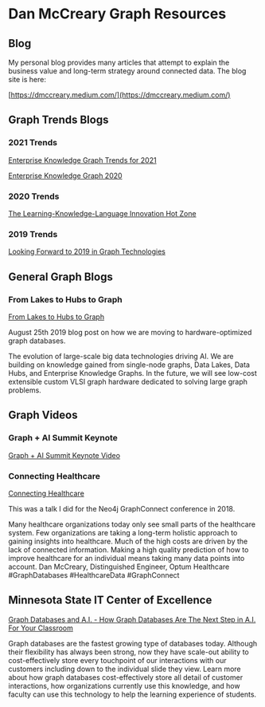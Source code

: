 # Dan McCreary Graph Resources

## Blog

My personal blog provides many articles that attempt to explain the business value and long-term strategy around connected data.  The blog site is here:

[https://dmccreary.medium.com/](https://dmccreary.medium.com/)

## Graph Trends Blogs

### 2021 Trends
[Enterprise Knowledge Graph Trends for 2021](https://dmccreary.medium.com/enterprise-knowledge-graph-trends-for-2021-201cbd7ad532)

[Enterprise Knowledge Graph 2020](https://dmccreary.medium.com/enterprise-knowledge-graph-2020-58fc0c494f7c)

### 2020 Trends
[The Learning-Knowledge-Language Innovation Hot Zone](https://dmccreary.medium.com/the-learning-knowledge-language-innovation-hot-zone-1a7d2b471889)

### 2019 Trends
[Looking Forward to 2019 in Graph Technologies](https://dmccreary.medium.com/looking-forward-to-2019-in-graph-technologies-981517319ec4)

## General Graph Blogs

### From Lakes to Hubs to Graph
[From Lakes to Hubs to Graph](https://dmccreary.medium.com/from-lakes-to-hubs-to-graph-1eb23e93007c)

August 25th 2019 blog post on how we are moving to hardware-optimized graph databases.

The evolution of large-scale big data technologies driving AI. We are building on knowledge gained from single-node graphs, Data Lakes, Data Hubs, and Enterprise Knowledge Graphs. In the future, we will see low-cost extensible custom VLSI graph hardware dedicated to solving large graph problems.

## Graph Videos

### Graph + AI Summit Keynote
[Graph + AI Summit Keynote Video](https://info.tigergraph.com/graph-ai-summit-fall-session-dan-mccreary)

### Connecting Healthcare

[Connecting Healthcare](https://www.youtube.com/watch?v=kj_DyFKFzSI)

This was a talk I did for the Neo4j GraphConnect conference in 2018.

Many healthcare organizations today only see small parts of the healthcare system. Few organizations are taking a long-term holistic approach to gaining insights into healthcare. Much of the high costs are driven by the lack of connected information. Making a high quality prediction of how to improve healthcare for an individual means taking many data points into account. Dan McCreary, Distinguished Engineer, Optum Healthcare #GraphDatabases #HealthcareData #GraphConnect

## Minnesota State IT Center of Excellence

[Graph Databases and A.I. - How Graph Databases Are The Next Step in A.I. For Your Classroom](https://youtu.be/me8yBVwKIU8)

Graph databases are the fastest growing type of databases today.  Although their flexibility has always been strong, now they have scale-out ability to cost-effectively store every touchpoint of our interactions with our customers including down to the individual slide they view. Learn more about how graph databases cost-effectively store all detail of customer interactions, how organizations currently use this knowledge, and how faculty can use this technology to help the learning experience of students.